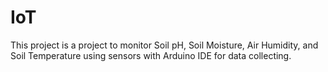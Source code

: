 # IoT

This project is a project to monitor Soil pH, Soil Moisture, Air Humidity, and Soil Temperature using sensors with Arduino IDE for data collecting.
